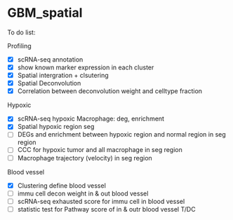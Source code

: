 # GBM_spatial
To do list:

Profiling

- [x] scRNA-seq annotation
- [x] show known marker expression in each cluster
- [x] Spatial intergration + clsutering
- [x] Spatial Deconvolution
- [x] Correlation between deconvolution weight and celltype fraction

Hypoxic

- [x] scRNA-seq hypoxic Macrophage: deg, enrichment
- [x] Spatial hypoxic region seg
- [ ] DEGs and enrichment between hypoxic region and normal region in seg region
- [ ] CCC for hypoxic tumor and all macrophage in seg region
- [ ] Macrophage trajectory (velocity) in seg region

Blood vessel

- [x] Clustering define blood vessel
- [ ] immu cell decon weight in & out blood vessel
- [ ] scRNA-seq exhausted score for immu cell in blood vessel
- [ ] statistic test for Pathway score of in & outr blood vessel T/DC
